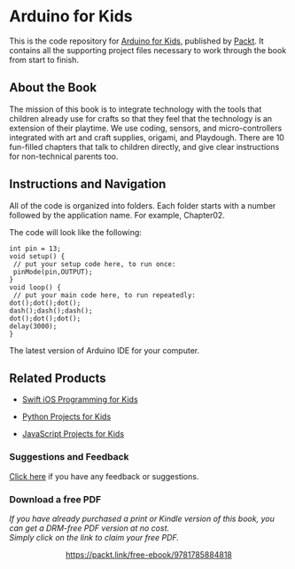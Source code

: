# Arduino for Kids
This is the code repository for [Arduino for Kids](https://www.packtpub.com/hardware-and-creative/arduino-kids?utm_source=github&utm_medium=repository&utm_campaign=9781785884818), published by [Packt](https://www.packtpub.com/?utm_source=github). It contains all the supporting project files necessary to work through the book from start to finish.
## About the Book
The mission of this book is to integrate technology with the tools that children already use for crafts so that they feel that the technology is an extension of their playtime. We use coding, sensors, and micro-controllers integrated with art and craft supplies, origami, and Playdough. There are 10 fun-filled chapters that talk to children directly, and give clear instructions for non-technical parents too.
## Instructions and Navigation
All of the code is organized into folders. Each folder starts with a number followed by the application name. For example, Chapter02.



The code will look like the following:
```
int pin = 13;
void setup() {
 // put your setup code here, to run once:
 pinMode(pin,OUTPUT);
}
void loop() {
 // put your main code here, to run repeatedly:
dot();dot();dot();
dash();dash();dash();
dot();dot();dot();
delay(3000);
}
```

The latest version of Arduino IDE for your computer.

## Related Products
* [Swift iOS Programming for Kids](https://www.packtpub.com/application-development/swift-ios-programming-kids?utm_source=github&utm_medium=repository&utm_campaign=9781787120747)

* [Python Projects for Kids](https://www.packtpub.com/application-development/python-projects-kids?utm_source=github&utm_medium=repository&utm_campaign=9781782175063)

* [JavaScript Projects for Kids](https://www.packtpub.com/web-development/javascript-projects-kids?utm_source=github&utm_medium=repository&utm_campaign=9781785287176)

### Suggestions and Feedback
[Click here](https://docs.google.com/forms/d/e/1FAIpQLSe5qwunkGf6PUvzPirPDtuy1Du5Rlzew23UBp2S-P3wB-GcwQ/viewform) if you have any feedback or suggestions.
### Download a free PDF

 <i>If you have already purchased a print or Kindle version of this book, you can get a DRM-free PDF version at no cost.<br>Simply click on the link to claim your free PDF.</i>
<p align="center"> <a href="https://packt.link/free-ebook/9781785884818">https://packt.link/free-ebook/9781785884818 </a> </p>